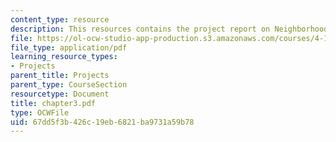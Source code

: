 ```yaml
---
content_type: resource
description: This resources contains the project report on Neighborhoods in amsterdam.
file: https://ol-ocw-studio-app-production.s3.amazonaws.com/courses/4-175-case-studies-in-city-form-fall-2005/67dd5f3b426c19eb6821ba9731a59b78_chapter3.pdf
file_type: application/pdf
learning_resource_types:
- Projects
parent_title: Projects
parent_type: CourseSection
resourcetype: Document
title: chapter3.pdf
type: OCWFile
uid: 67dd5f3b-426c-19eb-6821-ba9731a59b78
---
```

